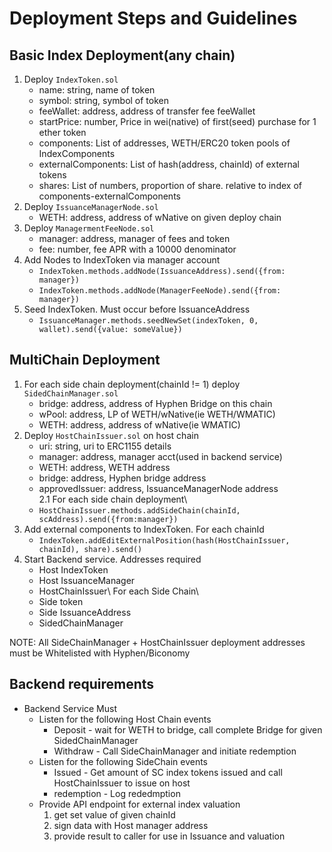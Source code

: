 # Deployment Steps and Guidelines

## Basic Index Deployment(any chain)

1. Deploy `IndexToken.sol`
    - name: string, name of token 
    - symbol: string, symbol of token 
    - feeWallet: address, address of transfer fee feeWallet 
    - startPrice: number, Price in wei(native) of first(seed) purchase for 1 ether token
    - components: List of addresses, WETH/ERC20 token pools of IndexComponents
    - externalComponents: List of hash(address, chainId) of external tokens
    - shares: List of numbers, proportion of share. relative to index of components-externalComponents
2. Deploy `IssuanceManagerNode.sol`
    - WETH: address, address of wNative on given deploy chain
3. Deploy `ManagermentFeeNode.sol`
    - manager: address, manager of fees and token
    - fee: number, fee APR with a 10000 denominator
4. Add Nodes to IndexToken via manager account
    - `IndexToken.methods.addNode(IssuanceAddress).send({from: manager})`
    - `IndexToken.methods.addNode(ManagerFeeNode).send({from: manager})`
5. Seed IndexToken. Must occur before IssuanceAddress
    - `IssuanceManager.methods.seedNewSet(indexToken, 0, wallet).send({value: someValue})`

## MultiChain Deployment

1. For each side chain deployment(chainId != 1) deploy `SidedChainManager.sol`
    - bridge: address, address of Hyphen Bridge on this chain
    - wPool: address, LP of WETH/wNative(ie WETH/WMATIC)
    - WETH: address, address of wNative(ie WMATIC)
2. Deploy `HostChainIssuer.sol` on host chain
    - uri: string, uri to ERC1155 details
    - manager: address, manager acct(used in backend service)
    - WETH: address, WETH address
    - bridge: address, Hyphen bridge address
    - approvedIssuer: address, IssuanceManagerNode address\
    2.1 For each side chain deployment\
    - `HostChainIssuer.methods.addSideChain(chainId, scAddress).send({from:manager})`
3. Add external components to IndexToken. For each chainId
    - `IndexToken.addEditExternalPosition(hash(HostChainIssuer, chainId), share).send()`
4. Start Backend service. Addresses required
    - Host IndexToken
    - Host IssuanceManager
    - HostChainIssuer\ 
    For each Side Chain\ 
    - Side token
    - Side IssuanceAddress
    - SidedChainManager

NOTE: All SideChainManager + HostChainIssuer deployment addresses must be Whitelisted with Hyphen/Biconomy
## Backend requirements 

- Backend Service Must
    - Listen for the following Host Chain events
        - Deposit - wait for WETH to bridge, call complete Bridge for given SidedChainManager
        - Withdraw - Call SideChainManager and initiate redemption
    - Listen for the following SideChain events
        - Issued - Get amount of SC index tokens issued and call HostChainIssuer to issue on host
        - redemption - Log rededmption 
    - Provide API endpoint for external index valuation
        1. get set value of given chainId
        2. sign data with Host manager address
        3. provide result to caller for use in Issuance and valuation